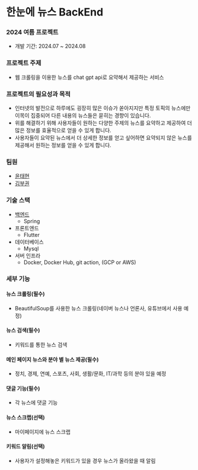 # 한눈에 뉴스 BackEnd
### 2024 여름 프로젝트
- 개발 기간: 2024.07 ~ 2024.08

### 프로젝트 주제
- 웹 크롤링을 이용한 뉴스를 chat gpt api로 요약해서 제공하는 서비스

### 프로젝트의 필요성과 목적
- 인터넷의 발전으로 하루에도 굉장히 많은 이슈가 쏟아지지만 특정 토픽의 뉴스에만 이목이 집중되어 다른 내용의 뉴스들은 묻히는 경향이 있습니다.
- 위를 해결하기 위해 사용자들이 원하는 다양한 주제의 뉴스를 요약하고 제공하여 더 많은 정보를 효율적으로 얻을 수 있게 합니다.
- 사용자들이 요약된 뉴스에서 더 상세한 정보를 얻고 싶어하면 요약되지 않은 뉴스를 제공해서 원하는 정보를 얻을 수 있게 합니다.

### 팀원
- [윤태현](https://github.com/YunTaeHyeon)
- [김부권](https://github.com/bukwon)

### 기술 스택
- [백엔드](https://github.com/YunTaeHyeon/summerProjectBE)
  - Spring
- 프론트엔드
  - Flutter
- 데이터베이스
  - Mysql
- 서버 인프라
  - Docker, Docker Hub, git action, (GCP or AWS)

### 세부 기능

#### 뉴스 크롤링(필수)
- BeautifulSoup를 사용한 뉴스 크롤링(네이버 뉴스나 언론사, 유튜브에서 사용 예정)

#### 뉴스 검색(필수)
- 키워드를 통한 뉴스 검색

#### 메인 페이지 뉴스와 분야 별 뉴스 제공(필수)
- 정치, 경제, 연예, 스포츠, 사회, 생활/문화, IT/과학 등의 분야 있을 예정

#### 댓글 기능(필수)
- 각 뉴스에 댓글 기능

#### 뉴스 스크랩(선택)
- 마이페이지에 뉴스 스크랩

#### 키워드 알림(선택)
- 사용자가 설정해놓은 키워드가 있을 경우 뉴스가 올라왔을 때 알림


  
